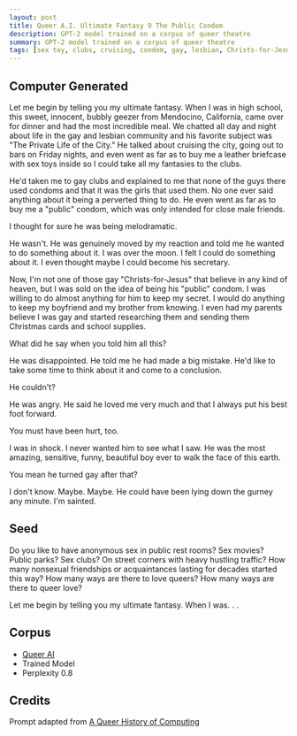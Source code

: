 ```yaml
---
layout: post
title: Queer A.I. Ultimate Fantasy 9 The Public Condom
description: GPT-2 model trained on a corpus of queer theatre
summary: GPT-2 model trained on a corpus of queer theatre
tags: [sex toy, clubs, cruising, condom, gay, lesbian, Christs-for-Jesus, heaven, Christmas, GPT-2, RunwayML, queer]
---
```


## Computer Generated

Let me begin by telling you my ultimate fantasy. When I was in high school, this sweet, innocent, bubbly geezer from Mendocino, California, came over for dinner and had the most incredible meal. We chatted all day and night about life in the gay and lesbian community and his favorite subject was "The Private Life of the City." He talked about cruising the city, going out to bars on Friday nights, and even went as far as to buy me a leather briefcase with sex toys inside so I could take all my fantasies to the clubs.

He'd taken me to gay clubs and explained to me that none of the guys there used condoms and that it was the girls that used them. No one ever said anything about it being a perverted thing to do. He even went as far as to buy me a "public" condom, which was only intended for close male friends.

I thought for sure he was being melodramatic.

He wasn't. He was genuinely moved by my reaction and told me he wanted to do something about it. I was over the moon. I felt I could do something about it. I even thought maybe I could become his secretary.

Now, I'm not one of those gay "Christs-for-Jesus" that believe in any kind of heaven, but I was sold on the idea of being his "public" condom. I was willing to do almost anything for him to keep my secret. I would do anything to keep my boyfriend and my brother from knowing. I even had my parents believe I was gay and started researching them and sending them Christmas cards and school supplies.

What did he say when you told him all this?

He was disappointed. He told me he had made a big mistake. He'd like to take some time to think about it and come to a conclusion.

He couldn't?

He was angry. He said he loved me very much and that I always put his best foot forward.

You must have been hurt, too.

I was in shock. I never wanted him to see what I saw. He was the most amazing, sensitive, funny, beautiful boy ever to walk the face of this earth.

You mean he turned gay after that?

I don't know. Maybe. Maybe. He could have been lying down the gurney any minute. I'm sainted.


## Seed

Do you like to have anonymous sex in public rest rooms? Sex movies? Public parks? Sex clubs? On street corners with heavy hustling traffic? How many nonsexual friendships or acquaintances lasting for decades started this way? How many ways are there to love queers? How many ways are there to queer love?

Let me begin by telling you my ultimate fantasy. When I was. . .

## Corpus

- [Queer AI](/queerai)
- Trained Model
- Perplexity 0.8

## Credits

Prompt adapted from [A Queer History of Computing](https://rhizome.org/editorial/2013/feb/19/queer-computing-1/)
